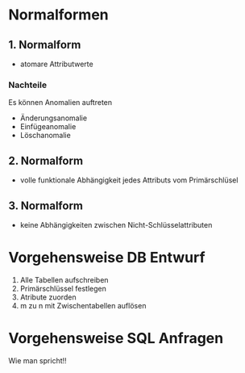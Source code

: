 # Normalformen
## 1. Normalform
- atomare Attributwerte
### Nachteile
Es können Anomalien auftreten
- Änderungsanomalie
- Einfügeanomalie
- Löschanomalie
## 2. Normalform
- volle funktionale Abhängigkeit jedes Attributs vom Primärschlüsel
## 3. Normalform
- keine Abhängigkeiten zwischen Nicht-Schlüsselattributen

# Vorgehensweise DB Entwurf
1. Alle Tabellen aufschreiben
2. Primärschlüssel festlegen
3. Atribute zuorden
4. m zu n mit Zwischentabellen auflösen

# Vorgehensweise SQL Anfragen
Wie man spricht!!

